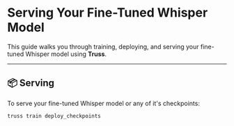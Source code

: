 # Serving Your Fine-Tuned Whisper Model

This guide walks you through training, deploying, and serving your fine-tuned Whisper model using **Truss**.

---

## 📦 Serving

To serve your fine-tuned Whisper model or any of it's checkpoints:

```bash
truss train deploy_checkpoints
```
